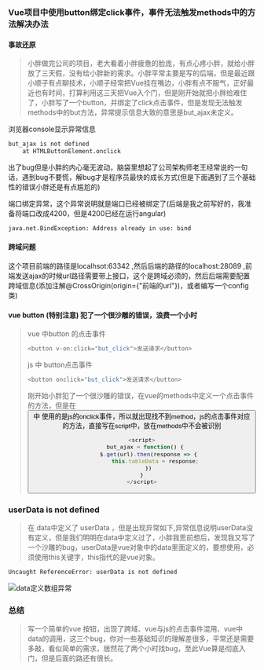 ### Vue项目中使用button绑定click事件，事件无法触发methods中的方法解决办法

#### 事故还原

> 小胖做完公司的项目，老大看着小胖疲惫的脸庞，有点心疼小胖，就给小胖放了三天假，没有给小胖新的需求。小胖平常主要是写的后端，但是最近跟小顺子有点聊技术，小顺子经常把Vue挂在嘴边，小胖有点不服气，正好最近也有时间，打算利用这三天把Vue入个门，但是刚开始就把小胖给难住了，小胖写了一个button，并绑定了click点击事件，但是发现无法触发methods中的but方法，异常提示信息大致的意思是but_ajax未定义。



浏览器console显示异常信息



```html
but_ajax is not defined
    at HTMLButtonElement.onclick
```



出了bug但是小胖的内心毫无波动，脑袋里想起了公司架构师老王经常说的一句话，遇到bug不要慌，解bug才是程序员最快的成长方式(但是下面遇到了三个基础性的错误小胖还是有点尴尬的)



端口绑定异常，这个异常说明就是端口已经被绑定了(后端是我之前写好的，我准备将端口改成4200，但是4200已经在运行angular)

```html
java.net.BindException: Address already in use: bind
```



#### 跨域问题 

这个项目前端的路径是localhsot:63342 ,然后后端的路径的localhost:28089 ,前端发送ajax的时候url路径需要带上接口，这个是跨域必须的，然后后端需要配置跨域信息(添加注解@CrossOrigin(origin={"前端的url"})，或者编写一个config类)



#### vue button (特别注意) 犯了一个很沙雕的错误，浪费一个小时

> vue 中button 的点击事件  
>
> ```javascript
> <button v-on:click="but_click">发送请求</button>
> ```
>
> js 中 button点击事件
>
> ```javascript
> <button onclick="but_click">发送请求</button>
> ```
>
> 刚开始小胖犯了一个很沙雕的错误，在vue的methods中定义一个点击事件的方法，但是在<button> 中 使用的是js的onclick事件，所以就出现找不到method，js的点击事件对应的方法，直接写在script中，放在methods中不会被识别
>
> ```javascript
> <script>
> 	but_ajax = function() {
>     $.get(url).then(response => {
>         this.tableData = response;
>     })
> }
> </script>
> ```
>
> 





### userData is not defined

> 在 data中定义了 userData ，但是出现异常如下,异常信息说明userData没有定义，但是我们明明在data中定义过了，小胖我思前想后，发现我又写了一个沙雕的bug，userData是vue对象中的data里面定义的，要想使用，必须使用this关键字，this指代的是vue对象。



```html
Uncaught ReferenceError: userData is not defined
```



![data定义数组异常](D:\gitproject\github\SnailsNotes\docs\AVERFramework\vue\img\data定义数组异常.PNG)



### 总结

> 写一个简单的vue 按钮，出现了跨域、vue与js的点击事件混用、vue中data的调用，这三个bug，你对一些基础知识的理解差很多，平常还是需要多敲，看似简单的需求，居然花了两个小时找bug，至此Vue算是彻底入门，但是后面的路还有很长。